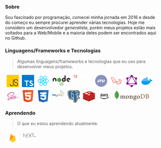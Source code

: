 ### Sobre

Sou fascinado por programação, comecei minha jornada em 2016 e desde do começo eu sempre procurei aprender várias tecnologias. Hoje me considero um
desenvolvedor *generalista*, porém meus projetos estão mais voltados para a Web/Mobile e a maioria deles podem ser encontrados aqui no Github.

### Linguagens/Frameworks e Tecnologias

> Algumas linguagens/frameworks e tecnologias que eu uso para desenvolver meus projetos.

<img width="40" align="left" style="margin: 5px" src="./assets/js.svg" title="JavaScript">
<img width="40" align="left" style="margin: 5px" src="./assets/typescript.jpeg" title="TypeScript">
<img width="40" align="left" style="margin: 5px" src="./assets/react.svg" title="React & React Native">
<img width="60" align="left" style="margin: 5px" src="./assets/nodejs.svg" title="NodeJS">
<img width="60" align="left" style="margin: 5px" src="./assets/serverless.svg" title="Serverless Framework">
<img width="40" align="left" style="margin: 5px" src="./assets/php.svg" title="PHP">
<img width="40" align="left" style="margin: 5px" src="./assets/laravel.svg" title="Laravel">
<img width="40" align="left" style="margin: 5px" src="./assets/graphql.svg" title="GraphQL">
<img width="40" align="left" style="margin: 5px" src="./assets/docker.svg" title="Docker">
<img width="40" align="left" style="margin: 5px" src="./assets/sass.svg" title="SASS">
<img width="40" align="left" style="margin: 5px" src="./assets/html.svg" title="HTML">
<img width="40" align="left" style="margin: 5px" src="./assets/css.svg" title="CSS">
<img width="40" align="left" style="margin: 5px" src="./assets/mysql.svg" title="MySQL">
<img width="40" align="left" style="margin: 5px" src="./assets/postgres.png" title="Postgres">
<img width="40" align="left" src="./assets/redis.svg" style="margin: 5px" title="Redis">
<img width="120" style="margin: 5px" src="./assets/mongodb.svg" title="MongoDB">
<img width="40" align="left" style="margin: 5px" src="./assets/aws.svg" title="AWS">

### Aprendendo

> O que eu estou aprendendo atualmente.

<img width="40" align="left" style="margin: 5px" src="./assets/firebase.svg" title="Firebase">
<img width="50" src="./assets/nextjs.png" style="margin: 5px" title="Next.js">
